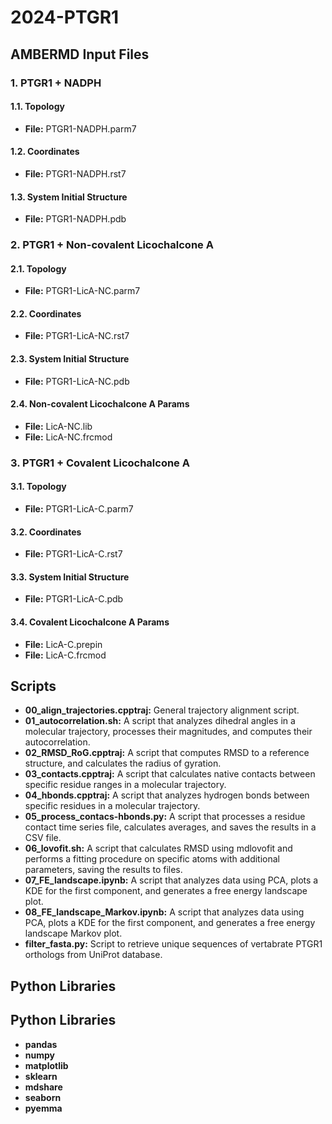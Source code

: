 # 2024-PTGR1

## AMBERMD Input Files

### 1. PTGR1 + NADPH
#### 1.1. Topology
- **File:** PTGR1-NADPH.parm7

#### 1.2. Coordinates
- **File:** PTGR1-NADPH.rst7

#### 1.3. System Initial Structure
- **File:** PTGR1-NADPH.pdb

### 2. PTGR1 + Non-covalent Licochalcone A 
#### 2.1. Topology
- **File:** PTGR1-LicA-NC.parm7

#### 2.2. Coordinates
- **File:** PTGR1-LicA-NC.rst7

#### 2.3. System Initial Structure
- **File:** PTGR1-LicA-NC.pdb

#### 2.4. Non-covalent Licochalcone A Params
- **File:** LicA-NC.lib
- **File:** LicA-NC.frcmod

### 3. PTGR1 + Covalent Licochalcone A
#### 3.1. Topology
- **File:** PTGR1-LicA-C.parm7

#### 3.2. Coordinates
- **File:** PTGR1-LicA-C.rst7

#### 3.3. System Initial Structure
- **File:** PTGR1-LicA-C.pdb

#### 3.4. Covalent Licochalcone A Params
- **File:** LicA-C.prepin
- **File:** LicA-C.frcmod

## Scripts

- **00_align_trajectories.cpptraj:** General trajectory alignment script.
- **01_autocorrelation.sh:** A script that analyzes dihedral angles in a molecular trajectory, processes their magnitudes, and computes their autocorrelation.
- **02_RMSD_RoG.cpptraj:** A script that computes RMSD to a reference structure, and calculates the radius of gyration.
- **03_contacts.cpptraj:** A script that calculates native contacts between specific residue ranges in a molecular trajectory.
- **04_hbonds.cpptraj:** A script that analyzes hydrogen bonds between specific residues in a molecular trajectory.
- **05_process_contacs-hbonds.py:** A script that processes a residue contact time series file, calculates averages, and saves the results in a CSV file.
- **06_lovofit.sh:** A script that calculates RMSD using mdlovofit and performs a fitting procedure on specific atoms with additional parameters, saving the results to files.
- **07_FE_landscape.ipynb:** A script that analyzes data using PCA, plots a KDE for the first component, and generates a free energy landscape plot.
- **08_FE_landscape_Markov.ipynb:** A script that analyzes data using PCA, plots a KDE for the first component, and generates a free energy landscape Markov plot.
- **filter_fasta.py:** Script to retrieve unique sequences of vertabrate PTGR1 orthologs from UniProt database.

## Python Libraries

## Python Libraries
- **pandas**
- **numpy**
- **matplotlib**
- **sklearn**
- **mdshare**
- **seaborn**
- **pyemma**
